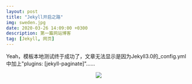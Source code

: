 ```yaml
---
layout: post
title: "Jekyll开启之路"
img: sweden.jpg 
date: 2020-03-26 14:09:00 +0300
description: 第一篇网站博客 
tag: [Jekyll, 网页]
---
```

  Yeah，模板本地测试终于成功了，文章无法显示是因为Jekyll3.0的_config.yml中加上"plugins: [jekyll-paginate]"……  
<div align="center">    
<img src="https://wangzhi107.github.io/assets/img/ShangHai-Ironman.jpg"/>
</div>
